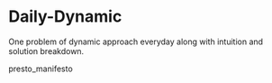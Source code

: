# Daily-Dynamic
One problem of dynamic approach everyday along with intuition and solution breakdown.

presto_manifesto